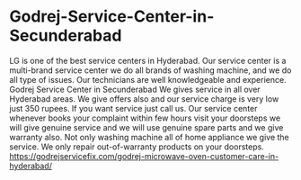 # Godrej-Service-Center-in-Secunderabad
LG is one of the best service centers in Hyderabad. Our service center is a multi-brand service center we do all brands of washing machine, and we do all type of issues. Our technicians are well knowledgeable and experience. Godrej Service Center in Secunderabad We gives service in all over Hyderabad areas.  We give offers also and our service charge is very low just 350 rupees. If you want service just call us. Our service center whenever books your complaint within few hours visit your doorsteps we will give genuine service and we will use genuine spare parts and we give warranty also. Not only washing machine all of home appliance we give the service. We only repair out-of-warranty products on your doorsteps. https://godrejservicefix.com/godrej-microwave-oven-customer-care-in-hyderabad/
